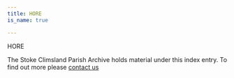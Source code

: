 ```yaml
---
title: HORE
is_name: true

---
```


HORE


The Stoke Climsland Parish Archive holds material under this index entry. To find out more please [contact us](/contact/)
